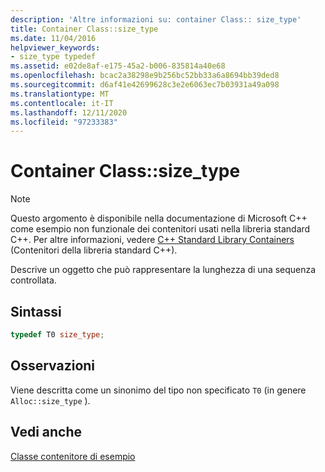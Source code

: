 ```yaml
---
description: 'Altre informazioni su: container Class:: size_type'
title: Container Class::size_type
ms.date: 11/04/2016
helpviewer_keywords:
- size_type typedef
ms.assetid: e02de8af-e175-45a2-b006-835814a40e68
ms.openlocfilehash: bcac2a38298e9b256bc52bb33a6a8694bb39ded8
ms.sourcegitcommit: d6af41e42699628c3e2e6063ec7b03931a49a098
ms.translationtype: MT
ms.contentlocale: it-IT
ms.lasthandoff: 12/11/2020
ms.locfileid: "97233383"
---
```

# <a name="container-classsize_type"></a>Container Class::size_type

> [!NOTE]
> Questo argomento è disponibile nella documentazione di Microsoft C++ come esempio non funzionale dei contenitori usati nella libreria standard C++. Per altre informazioni, vedere [C++ Standard Library Containers](../standard-library/stl-containers.md) (Contenitori della libreria standard C++).

Descrive un oggetto che può rappresentare la lunghezza di una sequenza controllata.

## <a name="syntax"></a>Sintassi

```cpp
typedef T0 size_type;
```

## <a name="remarks"></a>Osservazioni

Viene descritta come un sinonimo del tipo non specificato `T0` (in genere `Alloc::size_type` ).

## <a name="see-also"></a>Vedi anche

[Classe contenitore di esempio](../standard-library/sample-container-class.md)
